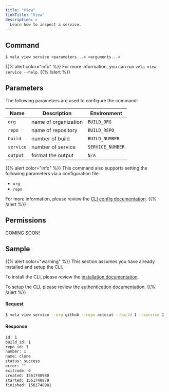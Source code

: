 ```yaml
---
title: "View"
linkTitle: "View"
description: >
  Learn how to inspect a service.
---
```


## Command

```
$ vela view service <parameters...> <arguments...>
```

{{% alert color="info" %}}
For more information, you can run `vela view service --help`.
{{% /alert %}}

## Parameters

The following parameters are used to configure the command:

| Name      | Description          | Environment      |
| --------- | -------------------- | ---------------- |
| `org`     | name of organization | `BUILD_ORG`      |
| `repo`    | name of repository   | `BUILD_REPO`     |
| `build`   | number of build      | `BUILD_NUMBER`   |
| `service` | number of service    | `SERVICE_NUMBER` |
| `output`  | format the output    | `N/A`            |

{{% alert color="info" %}}
This command also supports setting the following parameters via a configuration file:

- `org`
- `repo`

For more information, please review the [CLI config documentation](/docs/cli/config/).
{{% /alert %}}

## Permissions

COMING SOON!

## Sample

{{% alert color="warning" %}}
This section assumes you have already installed and setup the CLI.

To install the CLI, please review the [installation documentation](/docs/cli/install/).

To setup the CLI, please review the [authentication documentation](/docs/cli/authentication).
{{% /alert %}}

#### Request

```sh
$ vela view service --org github --repo octocat --build 1 --service 1
```

#### Response

```sh
id: 1
build_id: 1
repo_id: 1
number: 1
name: clone
status: success
error: ""
exitcode: 0
created: 1561748980
started: 1561748979
finished: 1561748981
```
